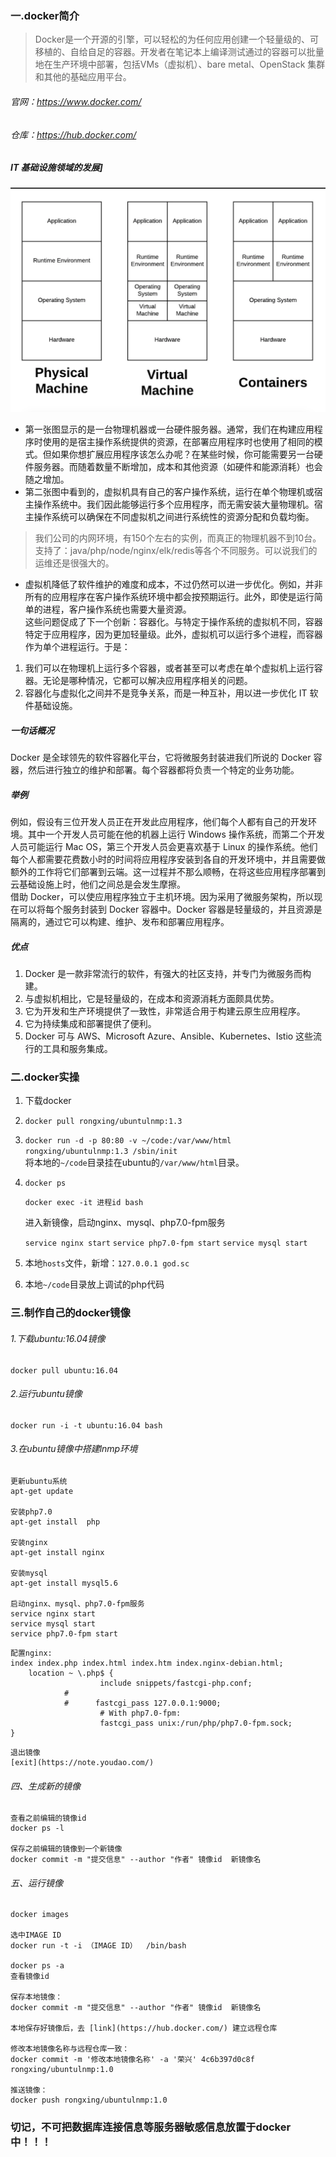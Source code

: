 ### 一.docker简介

>Docker是一个开源的引擎，可以轻松的为任何应用创建一个轻量级的、可移植的、自给自足的容器。开发者在笔记本上编译测试通过的容器可以批量地在生产环境中部署，包括VMs（虚拟机）、bare metal、OpenStack 集群和其他的基础应用平台。
######  官网：https://www.docker.com/
######  仓库：https://hub.docker.com/
#####  IT 基础设施领域的发展] 
![image](https://raw.githubusercontent.com/liudaye008/dockerIntroduce/master/it.png)

*  第一张图显示的是一台物理机器或一台硬件服务器。通常，我们在构建应用程序时使用的是宿主操作系统提供的资源，在部署应用程序时也使用了相同的模式。但如果你想扩展应用程序该怎么办呢？在某些时候，你可能需要另一台硬件服务器。而随着数量不断增加，成本和其他资源（如硬件和能源消耗）也会随之增加。
*  第二张图中看到的，虚拟机具有自己的客户操作系统，运行在单个物理机或宿主操作系统中。我们因此能够运行多个应用程序，而无需安装大量物理机。宿主操作系统可以确保在不同虚拟机之间进行系统性的资源分配和负载均衡。
> 我们公司的内网环境，有150个左右的实例，而真正的物理机器不到10台。支持了：java/php/node/nginx/elk/redis等各个不同服务。可以说我们的运维还是很强大的。
*  虚拟机降低了软件维护的难度和成本，不过仍然可以进一步优化。例如，并非所有的应用程序在客户操作系统环境中都会按预期运行。此外，即使是运行简单的进程，客户操作系统也需要大量资源。  
这些问题促成了下一个创新：容器化。与特定于操作系统的虚拟机不同，容器特定于应用程序，因为更加轻量级。此外，虚拟机可以运行多个进程，而容器作为单个进程运行。于是：
1.  我们可以在物理机上运行多个容器，或者甚至可以考虑在单个虚拟机上运行容器。无论是哪种情况，它都可以解决应用程序相关的问题。
2.  容器化与虚拟化之间并不是竞争关系，而是一种互补，用以进一步优化 IT 软件基础设施。

#####  一句话概况
Docker 是全球领先的软件容器化平台，它将微服务封装进我们所说的 Docker 容器，然后进行独立的维护和部署。每个容器都将负责一个特定的业务功能。

#####  举例
例如，假设有三位开发人员正在开发此应用程序，他们每个人都有自己的开发环境。其中一个开发人员可能在他的机器上运行 Windows 操作系统，而第二个开发人员可能运行 Mac OS，第三个开发人员会更喜欢基于 Linux 的操作系统。他们每个人都需要花费数小时的时间将应用程序安装到各自的开发环境中，并且需要做额外的工作将它们部署到云端。这一过程并不那么顺畅，在将这些应用程序部署到云基础设施上时，他们之间总是会发生摩擦。  
借助 Docker，可以使应用程序独立于主机环境。因为采用了微服务架构，所以现在可以将每个服务封装到 Docker 容器中。Docker 容器是轻量级的，并且资源是隔离的，通过它可以构建、维护、发布和部署应用程序。

#####  优点
1.  Docker 是一款非常流行的软件，有强大的社区支持，并专门为微服务而构建。
2.  与虚拟机相比，它是轻量级的，在成本和资源消耗方面颇具优势。
3.  它为开发和生产环境提供了一致性，非常适合用于构建云原生应用程序。
4.  它为持续集成和部署提供了便利。
5.  Docker 可与 AWS、Microsoft Azure、Ansible、Kubernetes、Istio 这些流行的工具和服务集成。



### 二.docker实操  

1. 下载docker  

2. `docker pull rongxing/ubuntulnmp:1.3`

3. `docker run -d -p 80:80 -v ~/code:/var/www/html rongxing/ubuntulnmp:1.3 /sbin/init`  
    将本地的`~/code`目录挂在ubuntu的`/var/www/html`目录。
4. `docker ps` 

    `docker exec -it 进程id bash`  

    进入新镜像，启动nginx、mysql、php7.0-fpm服务  

    `service nginx start`   `service php7.0-fpm start`   `service mysql start`

5. 本地`hosts`文件，新增：`127.0.0.1 god.sc`  

6. 本地`~/code`目录放上调试的php代码  

###  三.制作自己的docker镜像
###### 1.下载ubuntu:16.04镜像
    docker pull ubuntu:16.04
###### 2.运行ubuntu镜像
    docker run -i -t ubuntu:16.04 bash
###### 3.在ubuntu镜像中搭建lnmp环境
    更新ubuntu系统 
    apt-get update
    
    安装php7.0  
    apt-get install  php
    
    安装nginx   
    apt-get install nginx
    
    安装mysql   
    apt-get install mysql5.6
    
    启动nginx、mysql、php7.0-fpm服务    
    service nginx start
    service mysql start
    service php7.0-fpm start
    
<pre><code>配置nginx:
index index.php index.html index.htm index.nginx-debian.html;
    location ~ \.php$ {
                    include snippets/fastcgi-php.conf;
            #
            #      fastcgi_pass 127.0.0.1:9000;
                    # With php7.0-fpm:
                    fastcgi_pass unix:/run/php/php7.0-fpm.sock;
}</code></pre>
    退出镜像    
    [exit](https://note.youdao.com/)
    
###### 四、生成新的镜像
    查看之前编辑的镜像id    
    docker ps -l
    
    保存之前编辑的镜像到一个新镜像  
    docker commit -m "提交信息" --author "作者" 镜像id  新镜像名

###### 五、运行镜像
    docker images  
    
    选中IMAGE ID
    docker run -t -i （IMAGE ID）  /bin/bash

    docker ps -a  
    查看镜像id
    
    保存本地镜像：
    docker commit -m "提交信息" --author "作者" 镜像id  新镜像名
    
    本地保存好镜像后，去 [link](https://hub.docker.com/) 建立远程仓库
    
    修改本地镜像名称与远程仓库一致：
    docker commit -m '修改本地镜像名称' -a '荣兴' 4c6b397d0c8f rongxing/ubuntulnmp:1.0

    推送镜像：
    docker push rongxing/ubuntulnmp:1.0
    
###  切记，不可把数据库连接信息等服务器敏感信息放置于docker中！！！
